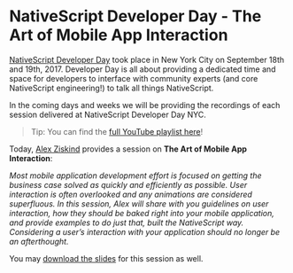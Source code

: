 # NativeScript Developer Day - The Art of Mobile App Interaction

[NativeScript Developer Day](http://developerday.nativescript.org/) took place in New York City on September 18th and 19th, 2017. Developer Day is all about providing a dedicated time and space for developers to interface with community experts (and core NativeScript engineering!) to talk all things NativeScript.

In the coming days and weeks we will be providing the recordings of each session delivered at NativeScript Developer Day NYC.

> Tip: You can find the [full YouTube playlist here](https://www.youtube.com/playlist?list=PLiKWVuUOQtPYyhbjndwdXu0ajhOPOMSoc)!

Today, [Alex Ziskind](https://twitter.com/digitalix) provides a session on **The Art of Mobile App Interaction**:

*Most mobile application development effort is focused on getting the business case solved as quickly and efficiently as possible. User interaction is often overlooked and any animations are considered superfluous. In this session, Alex will share with you guidelines on user interaction, how they should be baked right into your mobile application, and provide examples to do just that, built the NativeScript way. Considering a user’s interaction with your application should no longer be an afterthought.*

You may [download the slides](https://github.com/remotesynth/nativescript-developer-day-2017/blob/master/Users/brinaldi/Documents/projects/nativescript-developer-day-2017/presentations/20170919_NDD_alex_ziskind.pptx.zip) for this session as well.

<!--<iframe width="560" height="315" src="https://www.youtube.com/embed/VwO3vQmEpJE" frameborder="0" allowfullscreen></iframe>-->